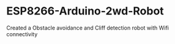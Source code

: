 # ESP8266-Arduino-2wd-Robot
Created a Obstacle avoidance and Cliff detection robot with Wifi connectivity
